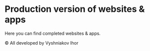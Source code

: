 # Production version of websites & apps

Here you can find completed websites & apps.

© All developed by Vyshniakov Ihor